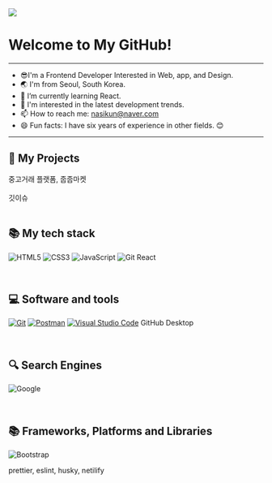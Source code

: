 <div>
	<img src="https://capsule-render.vercel.app/api?type=waving&color=auto&height=200&section=header&text=Nasil's%20Github!&fontSize=90" />	
</div>

<h1>Welcome to My GitHub!</h1>

<hr>

- 😎I'm a Frontend Developer Interested in Web, app, and Design.
- 🌏 I'm from Seoul, South Korea.
- 🌱 I’m currently learning React.
- 🚀 I'm interested in the latest development trends.
- 📫 How to reach me: nasikun@naver.com
- 😄 Fun facts: I have six years of experience in other fields. 😊


<hr>

<h2> 🐲 My Projects </h2>

<div>중고거래 플랫폼, 줍줍마켓</div>

<br>

<div>깃이슈</div>

<br>

<h2> 📚 My tech stack </h2>

![HTML5](https://img.shields.io/badge/-HTML5-F05032?style=for-the-badge&logo=html5&logoColor=ffffff)
![CSS3](https://img.shields.io/badge/-CSS3-007ACC?style=for-the-badge&logo=css3)
![JavaScript](https://img.shields.io/badge/-JavaScript-%23F7DF1C?style=for-the-badge&logo=javascript&logoColor=000000&labelColor=%23F7DF1C&color=%23FFCE5A)
![Git](https://img.shields.io/badge/-Git-F05032?style=for-the-badge&logo=git&logoColor=ffffff)
React

<br>

<h2> 💻 Software and tools </h2>

<p>
    <a href="#"><img alt="Git" src="https://img.shields.io/badge/Git-F05033.svg?logo=git&logoColor=white"></a>
    <a href="#"><img alt="Postman" src="https://img.shields.io/badge/Postman-FF6C37?logo=postman&logoColor=white"></a>
    <a href="#"><img alt="Visual Studio Code" src="https://img.shields.io/badge/Visual%20Studio%20Code-0078d7.svg?logo=visual-studio-code&logoColor=white"></a>
    GitHub Desktop
</p>




<br>

<h2> 🔍 Search Engines </h2>

![Google](https://img.shields.io/badge/google-4285F4?style=for-the-badge&logo=google&logoColor=white)




<br>

<h2> 📚 Frameworks, Platforms and Libraries </h2>

![Bootstrap](https://img.shields.io/badge/bootstrap-%23563D7C.svg?style=for-the-badge&logo=bootstrap&logoColor=white)



prettier, eslint, husky, netilify 
